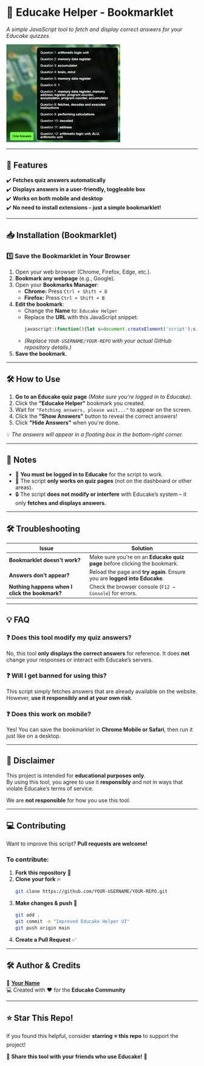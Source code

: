 # **📖 Educake Helper - Bookmarklet**
_A simple JavaScript tool to fetch and display correct answers for your Educake quizzes._

<img src="https://github.com/Danny0408/Educake-Helper/blob/main/Preview.png" width="300">

---

## **🚀 Features**
✔️ **Fetches quiz answers automatically**  
✔️ **Displays answers in a user-friendly, toggleable box**  
✔️ **Works on both mobile and desktop**  
✔️ **No need to install extensions – just a simple bookmarklet!**  

---

## **📥 Installation (Bookmarklet)**  
### **1️⃣ Save the Bookmarklet in Your Browser**
1. Open your web browser (Chrome, Firefox, Edge, etc.).
2. **Bookmark any webpage** (e.g., Google).
3. Open your **Bookmarks Manager**:
   - **Chrome:** Press `Ctrl + Shift + O`
   - **Firefox:** Press `Ctrl + Shift + B`
4. **Edit the bookmark**:
   - Change the **Name** to: `Educake Helper`
   - Replace the **URL** with this JavaScript snippet:
     ```javascript
     javascript:(function(){let s=document.createElement('script');s.src='https://raw.githubusercontent.com/Danny0408/Educake-Helper/refs/heads/main/EducakeHelper.js';document.body.appendChild(s);})(); 
     ```
   - *(Replace `YOUR-USERNAME/YOUR-REPO` with your actual GitHub repository details.)*
5. **Save the bookmark.**

---

## **🛠 How to Use**
1. **Go to an Educake quiz page** *(Make sure you’re logged in to Educake).*  
2. Click the **"Educake Helper"** bookmark you created.  
3. Wait for `"Fetching answers, please wait..."` to appear on the screen.  
4. Click the **"Show Answers"** button to reveal the correct answers!  
5. Click **"Hide Answers"** when you're done.  

💡 _The answers will appear in a floating box in the bottom-right corner._  

---

## **📝 Notes**
- 🛑 **You must be logged in to Educake** for the script to work.  
- 🎯 The script **only works on quiz pages** (not on the dashboard or other areas).  
- 🔒 The script **does not modify or interfere** with Educake’s system – it only **fetches and displays answers.**  

---

## **🛠 Troubleshooting**
| Issue | Solution |
|--------|----------|
| **Bookmarklet doesn't work?** | Make sure you're on an **Educake quiz page** before clicking the bookmark. |
| **Answers don’t appear?** | Reload the page and **try again**. Ensure you are **logged into Educake**. |
| **Nothing happens when I click the bookmark?** | Check the browser console (`F12 → Console`) for errors. |

---

## **💡 FAQ**
### ❓ Does this tool modify my quiz answers?
No, this tool **only displays the correct answers** for reference. It does **not** change your responses or interact with Educake’s servers.

### ❓ Will I get banned for using this?
This script simply fetches answers that are already available on the website. However, **use it responsibly and at your own risk**.

### ❓ Does this work on mobile?
Yes! You can save the bookmarklet in **Chrome Mobile or Safari**, then run it just like on a desktop.

---

## **📜 Disclaimer**
This project is intended for **educational purposes only**.  
By using this tool, you agree to use it **responsibly** and not in ways that violate Educake’s terms of service.  

We are **not responsible** for how you use this tool.

---

## **💻 Contributing**
Want to improve this script? **Pull requests are welcome!**  

### **To contribute:**
1. **Fork this repository** 🍴
2. **Clone your fork** 🔥  
   ```bash
   git clone https://github.com/YOUR-USERNAME/YOUR-REPO.git
   ```
3. **Make changes & push** 🚀  
   ```bash
   git add .
   git commit -m "Improved Educake Helper UI"
   git push origin main
   ```
4. **Create a Pull Request** ✅  

---

## **🛠 Author & Credits**
👤 **[Your Name](https://github.com/YOUR-USERNAME)**  
💻 Created with ❤️ for the **Educake Community**  

---

## **⭐ Star This Repo!**
If you found this helpful, consider **starring ⭐ this repo** to support the project!  

📢 **Share this tool with your friends who use Educake!** 🚀
